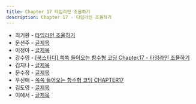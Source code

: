 ```yaml
---
title: Chapter 17 타임라인 조율하기
description: Chapter 17 - 타임라인 조율하기
---
```


- 최기환 - [타임라인 조율하기](https://www.blog.gihwan-dev.com/posts/bookSailor-fp-chapter17/)
- 문선주 - [글제목](링크)
- 이정아 - [글제목](링크)
- 강수영 - [[북스터디] 쏙쏙 들어오는 함수형 코딩 Chapter.17 - 타임라인 조율하기](https://velog.io/@sooyoung15928/%EB%B6%81%EC%8A%A4%ED%84%B0%EB%94%94-%EC%8F%99%EC%8F%99-%EB%93%A4%EC%96%B4%EC%98%A4%EB%8A%94-%ED%95%A8%EC%88%98%ED%98%95-%EC%BD%94%EB%94%A9-Chapter.17-%ED%83%80%EC%9E%84%EB%9D%BC%EC%9D%B8-%EC%A1%B0%EC%9C%A8%ED%95%98%EA%B8%B0)
- 김지나 - [글제목](링크)
- 문수정 - [글제목](링크)
- 우신애 - [쏙쏙 들어오는 함수형 코딩 CHAPTER17](https://velog.io/@wooshinae/%EC%8F%99%EC%8F%99-%EB%93%A4%EC%96%B4%EC%98%A4%EB%8A%94-%ED%95%A8%EC%88%98%ED%98%95%EC%BD%94%EB%94%A9-CHAPTER17)
- 김도영 - [글제목](링크)
- 이예서 - [글제목](링크)